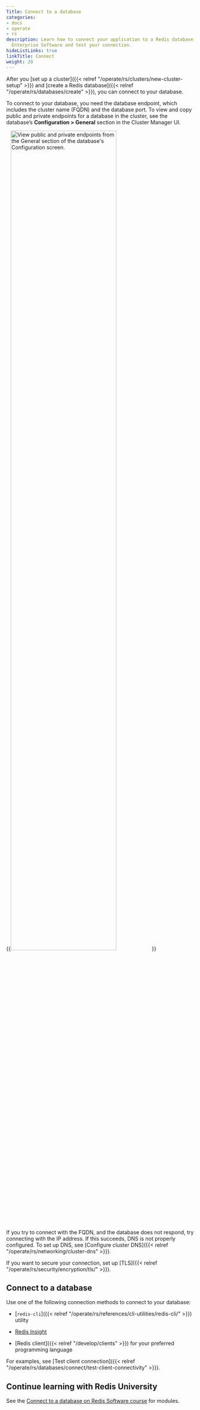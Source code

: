 ```yaml
---
Title: Connect to a database
categories:
- docs
- operate
- rs
description: Learn how to connect your application to a Redis database hosted by Redis
  Enterprise Software and test your connection.
hideListLinks: true
linkTitle: Connect
weight: 20
---
```


After you [set up a cluster]({{< relref "/operate/rs/clusters/new-cluster-setup" >}}) and [create a Redis database]({{< relref "/operate/rs/databases/create" >}}), you can connect to your database.

To connect to your database, you need the database endpoint, which includes the cluster name (FQDN) and the database port. To view and copy public and private endpoints for a database in the cluster, see the database’s **Configuration > General** section in the Cluster Manager UI.

{{<image filename="images/rs/screenshots/databases/config-general-endpoints.png" width="75%" alt="View public and private endpoints from the General section of the database's Configuration screen." >}}

If you try to connect with the FQDN, and the database does not respond, try connecting with the IP address. If this succeeds, DNS is not properly configured. To set up DNS, see [Configure cluster DNS]({{< relref "/operate/rs/networking/cluster-dns" >}}).

If you want to secure your connection, set up [TLS]({{< relref "/operate/rs/security/encryption/tls/" >}}).

## Connect to a database

Use one of the following connection methods to connect to your database:

- [`redis-cli`]({{< relref "/operate/rs/references/cli-utilities/redis-cli/" >}}) utility

- [Redis Insight](https://redis.com/redis-enterprise/redis-insight/)

- [Redis client]({{< relref "/develop/clients" >}}) for your preferred programming language

For examples, see [Test client connection]({{< relref "/operate/rs/databases/connect/test-client-connectivity" >}}).

## Continue learning with Redis University

See the [Connect to a database on Redis Software course](https://university.redis.io/course/zyxx6fdkcm5ahd) for modules.
